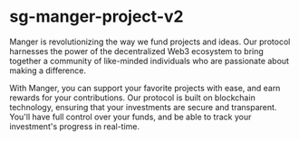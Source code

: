 # sg-manger-project-v2
Manger is revolutionizing the way we fund projects and ideas. Our protocol harnesses the power of the decentralized Web3 ecosystem to bring together a community of like-minded individuals who are passionate about making a difference.

With Manger, you can support your favorite projects with ease, and earn rewards for your contributions. Our protocol is built on blockchain technology, ensuring that your investments are secure and transparent. You'll have full control over your funds, and be able to track your investment's progress in real-time.
